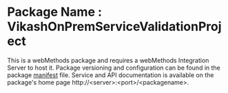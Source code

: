 # Package Name : VikashOnPremServiceValidationProject
This is a webMethods package and requires a webMethods Integration Server to host it. Package versioning and configuration can be found in the package [manifest](./VikashOnPremServiceValidationProject/manifest.v3) file. Service and API documentation is available on the package's home page http://&lt;server&gt;:&lt;port&gt;/&lt;packagename>.